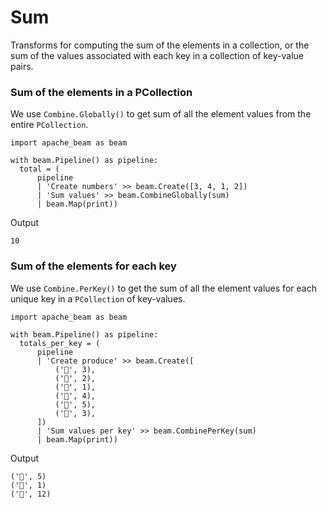 # Sum

Transforms for computing the sum of the elements in a collection, or the sum of the values associated with each key in a collection of key-value pairs.

### Sum of the elements in a PCollection

We use ```Combine.Globally()``` to get sum of all the element values from the entire ```PCollection```.

```
import apache_beam as beam

with beam.Pipeline() as pipeline:
  total = (
      pipeline
      | 'Create numbers' >> beam.Create([3, 4, 1, 2])
      | 'Sum values' >> beam.CombineGlobally(sum)
      | beam.Map(print))
```

Output

```
10
```

### Sum of the elements for each key

We use ```Combine.PerKey()``` to get the sum of all the element values for each unique key in a ```PCollection``` of key-values.

```
import apache_beam as beam

with beam.Pipeline() as pipeline:
  totals_per_key = (
      pipeline
      | 'Create produce' >> beam.Create([
          ('🥕', 3),
          ('🥕', 2),
          ('🍆', 1),
          ('🍅', 4),
          ('🍅', 5),
          ('🍅', 3),
      ])
      | 'Sum values per key' >> beam.CombinePerKey(sum)
      | beam.Map(print))
```

Output
```
('🥕', 5)
('🍆', 1)
('🍅', 12)
```